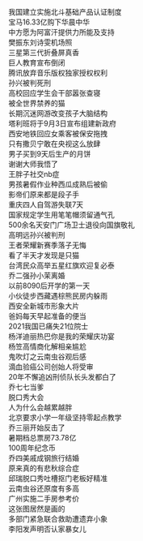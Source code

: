 我国建立实施北斗基础产品认证制度  
宝马16.33亿购下华晨中华  
中方愿为阿富汗提供力所能及支持  
樊振东刘诗雯机场照  
三星第三代折叠屏真香  
巨人教育宣布倒闭  
腾讯放弃音乐版权独家授权权利  
孙兴被判死刑  
高校回应学生会干部嚣张查寝  
被全世界禁养的猫  
长期沉迷网游改变孩子大脑结构  
塔利班将于9月3日宣布组建新政府  
西安地铁回应女乘客被保安拖拽  
只有撒贝宁敢在央视这么放肆  
男子买到9天后生产的月饼  
谢谢大师我悟了  
王胖子社交nb症  
男孩暑假作业种西瓜成熟后被偷  
影帝们原来都是段子手  
重庆四人自驾游失联7天  
国家规定学生用笔笔帽须留通气孔  
500余名天安门广场卫士退役向国旗敬礼  
高明远孙兴被判刑  
王者荣耀新赛季落子无悔  
看了半天才发现是只猫  
台湾民众高举五星红旗欢迎复必泰  
乔二强孙小茉离婚  
以前8090后开学的第一天  
小伙徒步西藏遇棕熊民房内躲雨  
西安全新城市形象大片  
爸妈每天早起准备的便当  
2021我国已痛失21位院士  
杨洋迪丽热巴你是我的荣耀庆功宴  
杨笠高情商化解相亲尴尬  
鬼吹灯之云南虫谷观后感  
滴血验癌公司创始人将受审  
20年不懈追凶刑侦队长头发都白了  
乔七七当爹  
脱口秀大会  
人为什么会越累越胖  
北京要求小学一年级坚持零起点教学  
乔三丽开始反击了  
暑期档总票房73.78亿  
100周年纪念币  
乔四美戚成钢旅行结婚  
原来真的有悲秋综合症  
邱瑞脱口秀吐槽抠门老板好精准  
云南虫谷还原度有多高  
广州实施二手房参考价  
这张图居然是画的  
多部门紧急联合救助遭遗弃小象  
李阳发声明否认家暴女儿  
